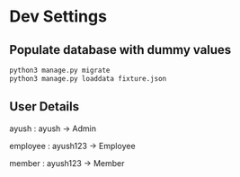 # Dev Settings

## Populate database with dummy values

```sh
python3 manage.py migrate
python3 manage.py loaddata fixture.json
```

## User Details

ayush : ayush         -> Admin

employee : ayush123   -> Employee

member : ayush123     -> Member
